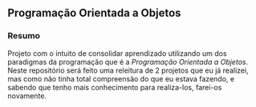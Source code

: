 ## Programação Orientada a Objetos 

### Resumo

Projeto com o intuito de consolidar aprendizado utilizando um dos paradigmas da programação que é a *Programação Orientada a Objetos*. Neste repositório será feito uma releitura de 2 projetos que eu já realizei, mas como não tinha total compreensão do que eu estava fazendo, e sabendo que tenho mais conhecimento para realiza-los, farei-os novamente.

